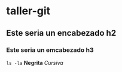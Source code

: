 # taller-git
## Este seria un encabezado h2
### Este seria un emcabezado h3
`ls -la`
**Negrita**
*Cursiva*
